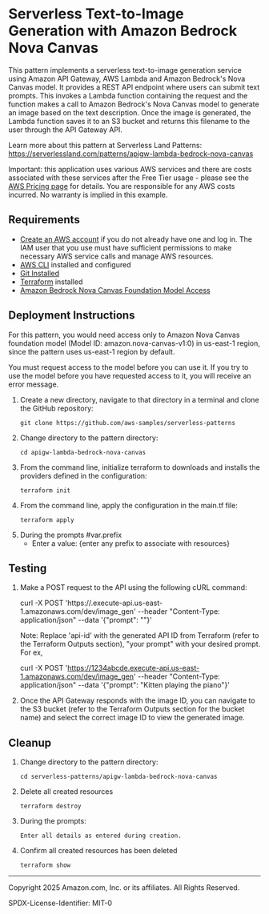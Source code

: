 # Serverless Text-to-Image Generation with Amazon Bedrock Nova Canvas

This pattern implements a serverless text-to-image generation service using Amazon API Gateway, AWS Lambda and Amazon Bedrock's Nova Canvas model. It provides a REST API endpoint where users can submit text prompts. This invokes a Lambda function containing the request and the function makes a call to Amazon Bedrock's Nova Canvas model to generate an image based on the text description. Once the image is generated, the Lambda function saves it to an S3 bucket and returns this filename to the user through the API Gateway API.

Learn more about this pattern at Serverless Land Patterns: https://serverlessland.com/patterns/apigw-lambda-bedrock-nova-canvas

Important: this application uses various AWS services and there are costs associated with these services after the Free Tier usage - please see the [AWS Pricing page](https://aws.amazon.com/pricing/) for details. You are responsible for any AWS costs incurred. No warranty is implied in this example.

## Requirements

* [Create an AWS account](https://portal.aws.amazon.com/gp/aws/developer/registration/index.html) if you do not already have one and log in. The IAM user that you use must have sufficient permissions to make necessary AWS service calls and manage AWS resources.
* [AWS CLI](https://docs.aws.amazon.com/cli/latest/userguide/install-cliv2.html) installed and configured
* [Git Installed](https://git-scm.com/book/en/v2/Getting-Started-Installing-Git)
* [Terraform](https://learn.hashicorp.cxom/tutorials/terraform/install-cli?in=terraform/aws-get-started) installed
* [Amazon Bedrock Nova Canvas Foundation Model Access](https://docs.aws.amazon.com/bedrock/latest/userguide/model-access.html#add-model-access)

## Deployment Instructions

For this pattern, you would need access only to Amazon Nova Canvas foundation model (Model ID: amazon.nova-canvas-v1:0) in us-east-1 region, since the pattern uses us-east-1 region by default.

You must request access to the model before you can use it. If you try to use the model before you have requested access to it, you will receive an error message.

1. Create a new directory, navigate to that directory in a terminal and clone the GitHub repository:
    ``` 
    git clone https://github.com/aws-samples/serverless-patterns

1. Change directory to the pattern directory:
    ```
    cd apigw-lambda-bedrock-nova-canvas
    ```
1. From the command line, initialize terraform to downloads and installs the providers defined in the configuration:
    ```
    terraform init
    ```
1. From the command line, apply the configuration in the main.tf file:
    ```
    terraform apply
    ```
1. During the prompts
    #var.prefix
    - Enter a value: {enter any prefix to associate with resources}

## Testing

1. Make a POST request to the API using the following cURL command:

    curl -X POST 'https://<api-id>.execute-api.us-east-1.amazonaws.com/dev/image_gen' --header "Content-Type: application/json" --data '{"prompt": "<your prompt>"}'

    Note: Replace 'api-id' with the generated API ID from Terraform (refer to the Terraform Outputs section), "your prompt" with your desired prompt. For ex,

    curl -X POST 'https://1234abcde.execute-api.us-east-1.amazonaws.com/dev/image_gen' --header "Content-Type: application/json" --data '{"prompt": "Kitten playing the piano"}'

1. Once the API Gateway responds with the image ID, you can navigate to the S3 bucket (refer to the Terraform Outputs section for the bucket name) and select the correct image ID to view the generated image.

## Cleanup

1. Change directory to the pattern directory:
    ```
    cd serverless-patterns/apigw-lambda-bedrock-nova-canvas
    ```

1. Delete all created resources
    ```
    terraform destroy
    ```
    
1. During the prompts:
    ```
    Enter all details as entered during creation.
    ```

1. Confirm all created resources has been deleted
    ```
    terraform show
    ```
----
Copyright 2025 Amazon.com, Inc. or its affiliates. All Rights Reserved.

SPDX-License-Identifier: MIT-0